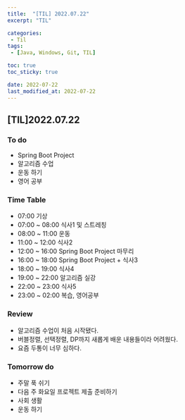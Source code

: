 ```yaml
---
title:  "[TIL] 2022.07.22"
excerpt: "TIL"

categories:
 - Til
tags:
 - [Java, Windows, Git, TIL]

toc: true
toc_sticky: true

date: 2022-07-22
last_modified_at: 2022-07-22
---
```


## [TIL]2022.07.22


### To do
- Spring Boot Project
- 알고리즘 수업
- 운동 하기
- 영어 공부


### Time Table
- 07:00 기상
- 07:00 ~ 08:00 식사1 및 스트레칭
- 08:00 ~ 11:00 운동
- 11:00 ~ 12:00 식사2
- 12:00 ~ 16:00 Spring Boot Project 마무리
- 16:00 ~ 18:00 Spring Boot Project + 식사3
- 18:00 ~ 19:00 식사4
- 19:00 ~ 22:00 알고리즘 실강
- 22:00 ~ 23:00 식사5
- 23:00 ~ 02:00 복습, 영어공부
 

### Review
- 알고리즘 수업이 처음 시작됐다.
- 버블정렬, 선택정렬, DP까지 새롭게 배운 내용들이라 어려웠다.
- 요즘 두통이 너무 심하다.

### Tomorrow do
- 주말 푹 쉬기
- 다음 주 화요일 프로젝트 제출 준비하기
- 사회 생활 
- 운동 하기
